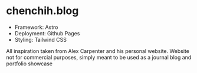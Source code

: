 # chenchih.blog

- Framework: Astro
- Deployment: Github Pages
- Styling: Tailwind CSS

All inspiration taken from Alex Carpenter and his personal website.
Website not for commercial purposes, simply meant to be used as a journal blog and portfolio showcase
